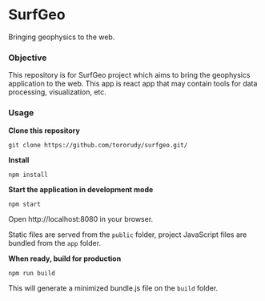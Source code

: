 SurfGeo
=====================

Bringing geophysics to the web.

### Objective

This repository is for SurfGeo project which aims to bring the geophysics application to the web. This app is react app that may contain tools for data processing, visualization, etc.

### Usage
**Clone this repository**
```
git clone https://github.com/tororudy/surfgeo.git/
```

**Install**
```
npm install
```

**Start the application in development mode**
```
npm start
```

Open http://localhost:8080 in your browser.

Static files are served from the `public` folder, project JavaScript files are bundled from the `app` folder.

**When ready, build for production**
```
npm run build
```

This will generate a minimized bundle.js file on the `build` folder.
